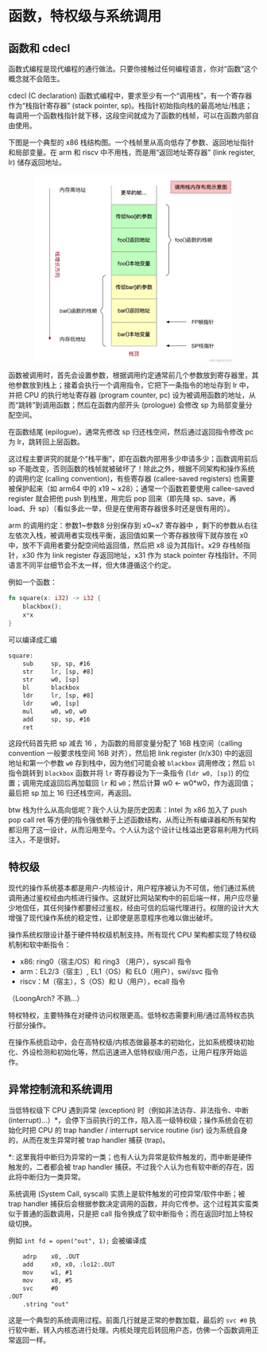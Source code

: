# 函数，特权级与系统调用

## 函数和 cdecl

函数式编程是现代编程的通行做法。只要你接触过任何编程语言，你对“函数”这个概念就不会陌生。

cdecl (C declaration) 函数式编程中，要求至少有一个“调用栈”，有一个寄存器作为“栈指针寄存器” (stack pointer, sp)。栈指针初始指向栈的最高地址/栈底；每调用一个函数栈指针就下移，这段空间就成为了函数的栈帧，可以在函数内部自由使用。

下图是一个典型的 x86 栈结构图。一个栈帧里从高向低存了参数、返回地址指针和局部变量。在 arm 和 riscv 中不用栈，而是用“返回地址寄存器” (link register, lr) 储存返回地址。

<img src="img/call_stack.png" alt="call stack" width="400px" style="margin:auto;display:block;"/>

函数被调用时，首先会设置参数，根据调用约定通常前几个参数放到寄存器里，其他参数放到栈上；接着会执行一个调用指令，它把下一条指令的地址存到 lr 中，并把 CPU 的执行地址寄存器 (program counter, pc) 设为被调用函数的地址，从而“跳转”到调用函数；然后在函数内部开头 (prologue) 会修改 sp 为局部变量分配空间。

在函数结尾 (epilogue)，通常先修改 sp 归还栈空间，然后通过返回指令修改 pc 为 lr，跳转回上层函数。

这过程主要讲究的就是个“栈平衡”，即在函数内部用多少申请多少；函数调用前后 sp 不能改变，否则函数的栈帧就被破坏了！除此之外，根据不同架构和操作系统的调用约定 (calling convention)，有些寄存器 (callee-saved registers) 也需要被保护起来（如 arm64 中的 x19 ~ x28）；通常一个函数若要使用 callee-saved register 就会把他 push 到栈里，用完后 pop 回来（即先降 sp、save，再 load、升 sp）（看似多此一举，但是在使用寄存器很多时还是很有用的）。

arm 的调用约定：参数1~参数8 分别保存到 x0~x7 寄存器中 ，剩下的参数从右往左依次入栈，被调用者实现栈平衡，返回值如果一个寄存器放得下就存放在 x0 中，放不下调用者要分配空间给返回值，然后把 x8 设为其指针。x29 存栈帧指针，x30 作为 link register 存返回地址，x31 作为 stack pointer 存栈指针。不同语言不同平台细节会不太一样，但大体遵循这个约定。

例如一个函数：

```rust
fn square(x: i32) -> i32 {
    blackbox();
    x*x
}
```

可以编译成汇编

```arm
square:
    sub     sp, sp, #16
    str     lr, [sp, #8]
    str     w0, [sp]
    bl      blackbox
    ldr     lr, [sp, #8]
    ldr     w0, [sp]
    mul     w0, w0, w0
    add     sp, sp, #16
    ret
```

这段代码首先把 sp 减去 16 ，为函数的局部变量分配了 16B 栈空间（calling convention 一般要求栈空间 16B 对齐），然后把 link register (lr/x30) 中的返回地址和第一个参数 `w0` 存到栈中，因为他们可能会被 `blackbox` 调用修改；然后 `bl` 指令跳转到 `blackbox` 函数并将 `lr` 寄存器设为下一条指令 (`ldr w0, [sp]`) 的位置；调用完成返回后再加载回 `lr` 和 `w0`；然后计算 w0 <- w0*w0，作为返回值；最后把 sp 加上 16 归还栈空间，再返回。

btw 栈为什么从高向低呢？我个人认为是历史因素：Intel 为 x86 加入了 push pop call ret 等方便的指令强依赖于上述函数结构，从而让所有编译器和所有架构都沿用了这一设计，从而沿用至今。个人认为这个设计让栈溢出更容易利用为代码注入，不是很好。

## 特权级

现代的操作系统基本都是用户-内核设计，用户程序被认为不可信，他们通过系统调用通过鉴权经由内核进行操作。这就好比网站架构中的前后端一样，用户应尽量少地信任，其任何操作都要经过鉴权，经由可信的后端代理进行。权限的设计大大增强了现代操作系统的稳定性，让即使是恶意程序也难以做出破坏。

操作系统权限设计基于硬件特权级机制支持。所有现代 CPU 架构都实现了特权级机制和软中断指令：
- x86: ring0（宿主/OS）和 ring3 （用户），syscall 指令
- arm：EL2/3（宿主）, EL1（OS）和 EL0（用户），swi/svc 指令
- riscv：M（宿主），S（OS）和 U（用户），ecall 指令

（LoongArch? 不熟...）

特权特权，主要特殊在对硬件访问权限更高。低特权态需要利用/通过高特权态执行部分操作。

在操作系统启动中，会在高特权级/内核态做最基本的初始化，比如系统模块初始化、外设检测和初始化等，然后迅速进入低特权级/用户态，让用户程序开始运作。

## 异常控制流和系统调用

当低特权级下 CPU 遇到异常 (exception) 时（例如非法访存、非法指令、中断 (interrupt)...）\*，会停下当前执行的工作，陷入高一级特权级；操作系统会在初始化时把 CPU 的 trap handler / interrupt service routine (isr) 设为系统自身的，从而在发生异常时被 trap handler 捕获 (trap)。

\*: 这里我将中断归为异常的一类；也有人认为异常是软件触发的，而中断是硬件触发的，二者都会被 trap handler 捕获。不过我个人认为也有软中断的存在，因此将中断归为一类异常。

系统调用 (System Call, syscall) 实质上是软件触发的可控异常/软件中断；被 trap handler 捕获后会根据参数决定调用的函数，并向它传参。这个过程其实蛮类似于普通的函数调用，只是把 call 指令换成了软中断指令；而在返回时加上特权级切换。

例如 `int fd = open("out", 1);` 会被编译成

```arm
    adrp    x0, .OUT
    add     x0, x0, :lo12:.OUT
    mov     w1, #1
    mov     x8, #5
    svc     #0
.OUT
    .string "out"
```

这是一个典型的系统调用过程。前面几行就是正常的参数加载，最后的 `svc #0` 执行软中断，转入内核态进行处理。内核处理完后转回用户态，仿佛一个函数调用正常返回一样。

